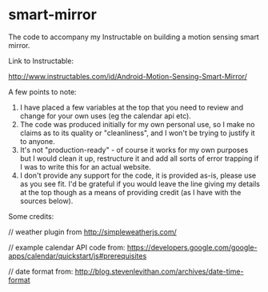 # smart-mirror
The code to accompany my Instructable on building a motion sensing smart mirror.

Link to Instructable:

http://www.instructables.com/id/Android-Motion-Sensing-Smart-Mirror/

A few points to note:
1. I have placed a few variables at the top that you need to review and change for your own uses (eg the calendar api etc).
2. The code was produced initially for my own personal use, so I make no claims as to its quality or "cleanliness", and I won't be trying to justify it to anyone.
3. It's not "production-ready" - of course it works for my own purposes but I would clean it up, restructure it and add all sorts of error trapping if I was to write this for an actual website.
4. I don't provide any support for the code, it is provided as-is, please use as you see fit.  I'd be grateful if you would leave the line giving my details at the top though as a means of providing credit (as I have with the sources below).


Some credits:

// weather plugin from http://simpleweatherjs.com/

// example calendar API code from: https://developers.google.com/google-apps/calendar/quickstart/js#prerequisites

// date format from: http://blog.stevenlevithan.com/archives/date-time-format


